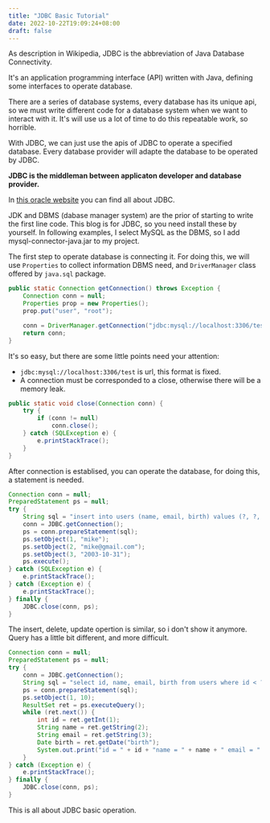 ```yaml
---
title: "JDBC Basic Tutorial"
date: 2022-10-22T19:09:24+08:00
draft: false
---
```


As description in Wikipedia, JDBC is the abbreviation of Java Database Connectivity. 

It's an application programming interface (API) written with Java, defining some interfaces to operate database.

There are a series of database systems, every database has its unique api, so we must write different code for a database system when we want to interact with it.
 It's will use us a lot of time to do this repeatable work, so horrible.

With JDBC, we can just use the apis of JDBC to operate a specified database. Every database provider will adapte the database to be operated by JDBC.

**JDBC is the middleman between applicaton developer and database provider.**

In [this oracle website](https://docs.oracle.com/javase/tutorial/jdbc/basics/index.html) you can find all about JDBC.

JDK and DBMS (dabase manager system) are the prior of starting to write the first line code. This blog is for JDBC, so you need install these by yourself. In following examples, I select MySQL as the DBMS, so I add mysql-connector-java.jar to my project.

The first step to operate database is connecting it. For doing this, we will use `Properties` to collect information DBMS need, and `DriverManager` class offered by `java.sql` package.

``` Java
public static Connection getConnection() throws Exception {
	Connection conn = null;
	Properties prop = new Properties();
	prop.put("user", "root");

	conn = DriverManager.getConnection("jdbc:mysql://localhost:3306/test", prop);
	return conn;
}
```

It's so easy, but there are some little points need your attention:
- `jdbc:mysql://localhost:3306/test` is url, this format is fixed.
- A connection must be corresponded to a close, otherwise there will be a memory leak.

``` Java
public static void close(Connection conn) {
	try {
		if (conn != null)
			conn.close();
	} catch (SQLException e) {
		e.printStackTrace();
	}
}
```

After connection is establised, you can operate the database, for doing this, a statement is needed.

``` Java
Connection conn = null;
PreparedStatement ps = null;
try {
	String sql = "insert into users (name, email, birth) values (?, ?, ?)";
	conn = JDBC.getConnection();
	ps = conn.prepareStatement(sql);
	ps.setObject(1, "mike");
	ps.setObject(2, "mike@gmail.com");
	ps.setObject(3, "2003-10-31");
	ps.execute();
} catch (SQLException e) {
	e.printStackTrace();
} catch (Exception e) {
	e.printStackTrace();
} finally {
	JDBC.close(conn, ps);
}
```

The insert, delete, update opertion is similar, so i don't show it anymore. Query has a little bit different, and more difficult.

``` Java
Connection conn = null;
PreparedStatement ps = null;
try {
	conn = JDBC.getConnection();
	String sql = "select id, name, email, birth from users where id < ?";
	ps = conn.prepareStatement(sql);
	ps.setObject(1, 10);
	ResultSet ret = ps.executeQuery();
	while (ret.next()) {
		int id = ret.getInt(1);
		String name = ret.getString(2);
		String email = ret.getString(3);
		Date birth = ret.getDate("birth");
		System.out.print("id = " + id + "name = " + name + " email = " + email + " birth = " + birth);
	}
} catch (Exception e) {
	e.printStackTrace();
} finally {
	JDBC.close(conn, ps);
}
```

This is all about JDBC basic operation.